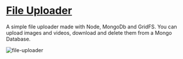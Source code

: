 # [File Uploader](https://mario-files-upload.herokuapp.com/)
A simple file uploader made with Node, MongoDb and GridFS.
You can upload images and videos, download and delete them from a Mongo Database.

![file-uploader](https://user-images.githubusercontent.com/50331419/132602849-bfc42891-4469-4bcf-99e9-038c2e77a91c.png)
